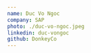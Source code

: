 ```yaml
---
name: Duc Vo Ngoc
company: SAP
photo: ./duc-vo-ngoc.jpeg
linkedin: duc-vongoc
github: DonkeyCo
---
```

